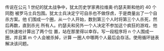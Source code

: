 传说在公元 1 世纪的犹太战争中，犹太历史学家弗拉维奥·约瑟夫斯和他的 40 个同胞
被罗马士兵包围。犹太士兵决定宁可自杀也不做俘虏，于是商量出了一个自杀方案。他
们围成一个圈，从一个人开始，数到第三个人时将第三个人杀死，然后再数，直到杀光
所有人。约瑟夫和另外一个人决定不参加这个疯狂的游戏，他们快速地计算出了两个位
置，站在那里得以幸存。写一段程序将 n 个人围成一圈，并且第 m 个人会被杀掉，计算
一圈人中哪两个人最后会存活。使用循环链表解决该问题。